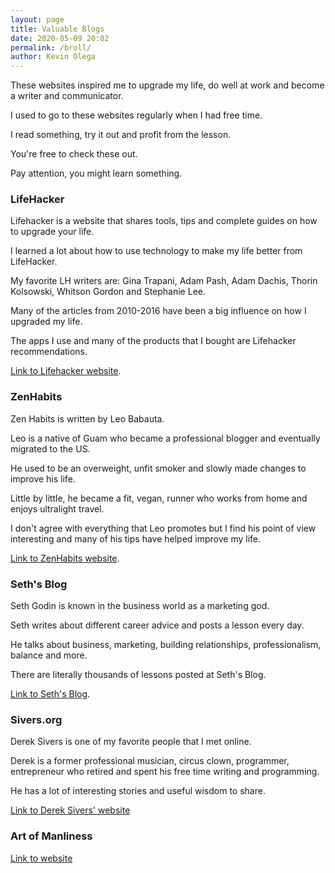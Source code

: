 ```yaml
--- 
layout: page
title: Valuable Blogs
date: 2020-05-09 20:02
permalink: /broll/ 
author: Kevin Olega 
--- 
```

These websites inspired me to upgrade my life, do well at work and  become a writer and communicator.

I used to go to these websites regularly when I had free time.

I read something, try it out and profit from the lesson.

You're free to check these out.

Pay attention, you might learn something.

### LifeHacker

Lifehacker is a website that shares tools, tips and complete guides on how to upgrade your life.

I learned a lot about how to use technology to make my life better from LifeHacker.

My favorite LH writers are: Gina Trapani, Adam Pash, Adam Dachis, Thorin Kolsowski, Whitson Gordon and Stephanie Lee.

Many of the articles from 2010-2016 have been a big influence on how I upgraded my life.

The apps I use and many of the products that I bought are Lifehacker recommendations.

[Link to Lifehacker website](https://lifehacker.com).

### ZenHabits

Zen Habits is written by Leo Babauta.

Leo is a native of Guam who became a professional blogger and eventually migrated to the US.

He used to be an overweight, unfit smoker and slowly made changes to improve his life.

Little by little, he became a fit, vegan, runner who works from home and enjoys ultralight travel.

I don't agree with everything that Leo promotes but I find his point of view interesting and many of his tips have helped improve my life.

[Link to ZenHabits website](https://zenhabits.net).

### Seth's Blog

Seth Godin is known in the business world as a marketing god.

Seth writes about different career advice and posts a lesson every day.

He talks about business, marketing, building relationships, professionalism, balance and more.

There are literally thousands of lessons posted at Seth's Blog.

[Link to Seth's Blog](https://seths.blog).

### Sivers.org

Derek Sivers is one of my favorite people that I met online.

Derek is a former professional musician, circus clown, programmer, entrepreneur who retired and spent his free time writing and programming.

He has a lot of interesting stories and useful wisdom to share.

[Link to Derek Sivers' website](https://sivers.org)

### Art of Manliness

[Link to website](https://zenhabits.net)

